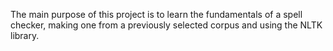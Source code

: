 The main purpose of this project is to learn the fundamentals of a spell checker, making one from a previously selected corpus and using the NLTK library.
